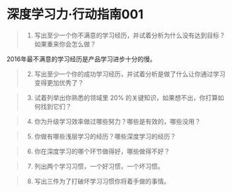 # 深度学习力·行动指南001

> 1. 写出至少一个你不满意的学习经历，并试着分析为什么没有达到目标？如果重来你会怎么做？

2016年最不满意的学习经历是产品学习进步十分的慢。

> 2. 写出至少一个你的成功学习经历，并试着分析是做了什么让你通过学习变得更加优秀了？

> 3. 试着列举出你熟悉的领域里 20% 的关键知识，如果想不出，你打算如何找到它们？

> 4. 你为升级学习效率做过哪些努力？哪些是有效的，哪些没用？

> 5. 你做有哪些浅层学习的经历？哪些深度学习的经历？

> 6. 你在深度学习的哪个环节做得好，哪些做得不好？

> 7. 列出两个学习习惯，一个好习惯，一个坏习惯。

> 8. 写出三件为了打破坏学习习惯你将着手做的事情。




